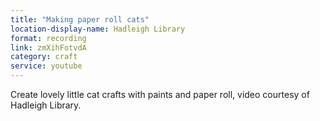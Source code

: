 ```yaml
---
title: "Making paper roll cats"
location-display-name: Hadleigh Library
format: recording
link: zmXihFotvdA
category: craft
service: youtube
---
```


Create lovely little cat crafts with paints and paper roll, video courtesy of Hadleigh Library.
